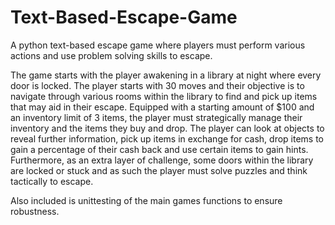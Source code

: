 # Text-Based-Escape-Game
A python text-based escape game where players must perform various actions and use problem solving skills to escape.

The game starts with the player awakening in a library at night where every door is locked.
The player starts with 30 moves and their objective is to navigate through various rooms
within the library to find and pick up items that may aid in their escape. Equipped with a starting
amount of $100 and an inventory limit of 3 items, the player must strategically manage their
inventory and the items they buy and drop. The player can look at objects to reveal further
information, pick up items in exchange for cash, drop items to gain a percentage of their cash back
and use certain items to gain hints. Furthermore, as an extra layer of challenge, some doors within
the library are locked or stuck and as such the player must solve puzzles and think tactically to
escape.

Also included is unittesting of the main games functions to ensure robustness.


